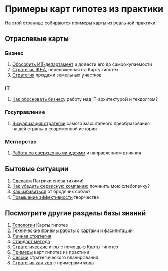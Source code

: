 # Примеры карт гипотез из практики
На этой странице собираются примеры карты из реальной практики.

## Отраслевые карты
### Бизнес
1. [Обособить ИТ-департамент](https://t.me/hypothesismap/422) и довести его до самоокупаемости
1. [Стратегия IKEA](https://t.me/pavlichenko_Ilia/80), переложенная на Карту гипотез
1. [Стратегия](https://blog.byndyu.ru/2025/01/blog-post_30.html) продажи земельных участков

### IT
1. [Как обосновать бизнесу](https://blog.byndyu.ru/2024/08/it.html) работу над IT-архитектурой и техдолгом? 

### Госуправление
1. [Визуализация стратегии](https://vc.ru/links/1227904-vizualizaciya-strategii-samogo-masshtabnogo-preobrazovaniya-nashei-strany-v-sovremennoi-istorii) самого масштабного преобразования нашей страны в современной истории

### Менторство
1. [Работа со сверхценными идеями](https://blog.byndyu.ru/2024/01/blog-post_7.html) и направлением влияния

## Бытовые ситуации
1. [Сделаем](https://vc.ru/opinions/1287933-sdelaem-patriki-snova-tihimi) Патрики снова тихими! 
1. [Как убедить сервисную компанию](https://blog.byndyu.ru/2024/05/blog-post_27.html) починить мою хлебопечку?
1. [Как избавиться](https://blog.byndyu.ru/2024/08/blog-post_31.html) от бродячих собак?
1. [Повышение эффективности](https://vc.ru/life/1498835-strategicheskoe-myshlenie-pomogaet-i-v-tvorchestve-i-v-izobretatelstve) творчества

## Посмотрите другие разделы базы знаний
1. [Топологии](topology.md) Карты гипотез
1. [Технические приёмы](techniques.md) работы с картами и фасилитации
1. [Личная стратегия](personalstrategy.md)
1. [Стандарт метода](standard.md)
1. [Стратегические](strategicgames.md) игры с помощью Карты гипотез
1. [Примеры](examples.md) карт гипотез из практики
1. [Сессии](stratsession.md) стратегического планирования
1. [Стратегия как код](strategyascode.md) с примерами кода
